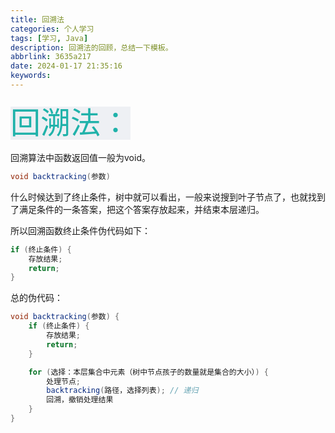 ```yaml
---
title: 回溯法
categories: 个人学习
tags: [学习, Java]
description: 回溯法的回顾，总结一下模板。
abbrlink: 3635a217
date: 2024-01-17 21:35:16
keywords:
---
```


<font face="楷体" size=24><span style="background:#eef0f4;color:LightSeaGreen">回溯法：</span></font>

回溯算法中函数返回值一般为void。

```java
void backtracking(参数)
```

什么时候达到了终止条件，树中就可以看出，一般来说搜到叶子节点了，也就找到了满足条件的一条答案，把这个答案存放起来，并结束本层递归。

所以回溯函数终止条件伪代码如下：

```java
if (终止条件) {
    存放结果;
    return;
}
```



总的伪代码：

```java
void backtracking(参数) {
    if (终止条件) {
        存放结果;
        return;
    }

    for (选择：本层集合中元素（树中节点孩子的数量就是集合的大小）) {
        处理节点;
        backtracking(路径，选择列表); // 递归
        回溯，撤销处理结果
    }
}
```
